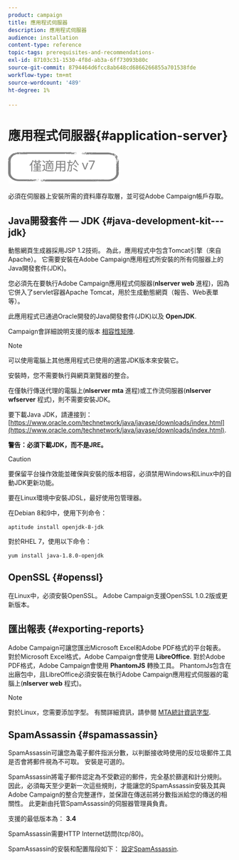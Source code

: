 ```yaml
---
product: campaign
title: 應用程式伺服器
description: 應用程式伺服器
audience: installation
content-type: reference
topic-tags: prerequisites-and-recommendations-
exl-id: 87103c31-1530-4f8d-ab3a-6ff73093b80c
source-git-commit: 8794464d6fcc8ab648cd6866266855a701538fde
workflow-type: tm+mt
source-wordcount: '489'
ht-degree: 1%

---
```


# 應用程式伺服器{#application-server}

![](../../assets/v7-only.svg)

必須在伺服器上安裝所需的資料庫存取層，並可從Adobe Campaign帳戶存取。

## Java開發套件 — JDK {#java-development-kit---jdk}

動態網頁生成器採用JSP 1.2技術。 為此，應用程式中包含Tomcat引擎（來自Apache）。 它需要安裝在Adobe Campaign應用程式所安裝的所有伺服器上的Java開發套件(JDK)。

您必須先在要執行Adobe Campaign應用程式伺服器(**nlserver web** 進程)，因為它併入了servlet容器Apache Tomcat，用於生成動態網頁（報告、Web表單等）。

此應用程式已通過Oracle開發的Java開發套件(JDK)以及 **OpenJDK**.

Campaign會詳細說明支援的版本 [相容性矩陣](../../rn/using/compatibility-matrix.md).

>[!NOTE]
>
>可以使用電腦上其他應用程式已使用的適當JDK版本來安裝它。
>  
>安裝時，您不需要執行與網頁瀏覽器的整合。
>
>在僅執行傳送代理的電腦上(**nlserver mta** 進程)或工作流伺服器(**nlserver wfserver** 程式)，則不需要安裝JDK。

要下載Java JDK，請連接到： [https://www.oracle.com/technetwork/java/javase/downloads/index.html](https://www.oracle.com/technetwork/java/javase/downloads/index.html).

**警告：必須下載JDK，而不是JRE。**

>[!CAUTION]
>
>要保留平台操作效能並確保與安裝的版本相容，必須禁用Windows和Linux中的自動JDK更新功能。

要在Linux環境中安裝JDSL，最好使用包管理器。

在Debian 8和9中，使用下列命令：

```
aptitude install openjdk-8-jdk
```

對於RHEL 7，使用以下命令：

```
yum install java-1.8.0-openjdk
```

## OpenSSL {#openssl}

在Linux中，必須安裝OpenSSL。 Adobe Campaign支援OpenSSL 1.0.2版或更新版本。

## 匯出報表 {#exporting-reports}

Adobe Campaign可讓您匯出Microsoft Excel和Adobe PDF格式的平台報表。 對於Microsoft Excel格式，Adobe Campaign會使用 **LibreOffice**. 對於Adobe PDF格式，Adobe Campaign會使用 **PhantomJS** 轉換工具。 PhantomJs包含在出廠包中，且LibreOffice必須安裝在執行Adobe Campaign應用程式伺服器的電腦上(**nlserver web** 程式)。

>[!NOTE]
>
>對於Linux，您需要添加字型。 有關詳細資訊，請參閱 [MTA統計資訊字型](../../installation/using/prerequisites-of-campaign-installation-in-linux.md#fonts-for-mta-statistics).

## SpamAssassin {#spamassassin}

SpamAssassin可讓您為電子郵件指派分數，以判斷接收時使用的反垃圾郵件工具是否會將郵件視為不可取。 安裝是可選的。

SpamAssassin將電子郵件認定為不受歡迎的郵件，完全基於篩選和計分規則。 因此，必須每天至少更新一次這些規則，才能讓您的SpamAssassin安裝及其與Adobe Campaign的整合完整運作，並保證在傳送前將分數指派給您的傳送的相關性。 此更新由托管SpamAssassin的伺服器管理員負責。

支援的最低版本為： **3.4**

SpamAssassin需要HTTP Internet訪問(tcp/80)。

SpamAssassin的安裝和配置階段如下： [設定SpamAssassin](../../installation/using/configuring-spamassassin.md).
